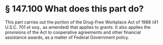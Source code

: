 # § 147.100   What does this part do?

This part carries out the portion of the Drug-Free Workplace Act of 1988 (41 U.S.C. 701 *et seq.,* as amended) that applies to grants. It also applies the provisions of the Act to cooperative agreements and other financial assistance awards, as a matter of Federal Government policy. 




